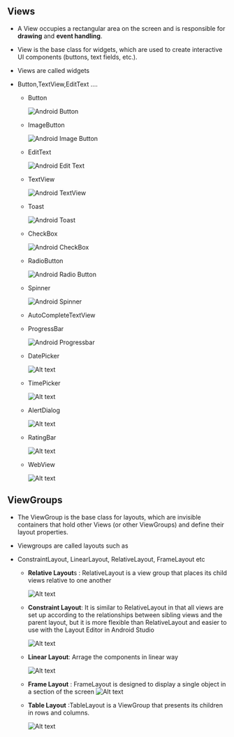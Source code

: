 ## Views

- A View occupies a rectangular area on the screen and is responsible for **drawing** and **event handling**.

- View is the base class for widgets, which are used to create interactive UI components (buttons, text fields, etc.).

- Views are called widgets

- Button,TextView,EditText ....

  - Button

    ![Android Button](images/image-5.png)

  - ImageButton

    ![Android Image Button](images/image-6.png)

  - EditText

    ![Android Edit Text](images/image-7.png)

  - TextView

    ![Android TextView](images/image-8.png)

  - Toast

    ![Android Toast](images/image-10.png)

  - CheckBox

    ![Android CheckBox](images/image-11.png)

  - RadioButton

    ![Android Radio Button](images/image-12.png)

  - Spinner

    ![Android Spinner](images/image-13.png)

  - AutoCompleteTextView

  - ProgressBar

    ![Android Progressbar](images/image-14.png)

  - DatePicker

    ![Alt text](images/image-15.png)

  - TimePicker

    ![Alt text](images/image-16.png)

  - AlertDialog

    ![Alt text](images/image-17.png)

  - RatingBar

    ![Alt text](images/image-18.png)

  - WebView

    ![Alt text](images/image-19.png)

## ViewGroups

- The ViewGroup is the base class for layouts, which are invisible containers that hold other Views (or other ViewGroups) and define their layout properties.

- Viewgroups are called layouts such as

- ConstraintLayout, LinearLayout, RelativeLayout, FrameLayout etc

  - **Relative Layout**s :
    RelativeLayout is a view group that places its child views relative to one another

    ![Alt text](images/image-1.png)

  - **Constraint Layout**: It is similar to RelativeLayout in that all views are set up according to the relationships between sibling views and the parent layout, but it is more flexible than RelativeLayout and easier to use with the Layout Editor in Android Studio

    ![Alt text](images/image-3.png)

  - **Linear Layout**: Arrage the components in linear way

    ![Alt text](images/image.png)

  - **Frame Layout** : FrameLayout is designed to display a single object in a section of the screen
    ![Alt text](images/image-2.png)

  - **Table Layout** :TableLayout is a ViewGroup that presents its children in rows and columns.

    ![Alt text](images/image-4.png)
